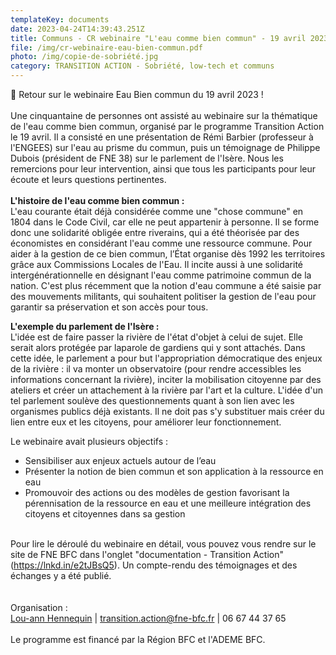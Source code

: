 ```yaml
---
templateKey: documents
date: 2023-04-24T14:39:43.251Z
title: Communs - CR webinaire "L'eau comme bien commun" - 19 avril 2023
file: /img/cr-webinaire-eau-bien-commun.pdf
photo: /img/copie-de-sobriété.jpg
category: TRANSITION ACTION - Sobriété, low-tech et communs
---
```

<!--StartFragment-->

🔎 Retour sur le webinaire Eau Bien commun du 19 avril 2023 !\
\
Une cinquantaine de personnes ont assisté au webinaire sur la thématique de l'eau comme bien commun, organisé par le programme Transition Action le 19 avril. Il a consisté en une présentation de Rémi Barbier (professeur à l'ENGEES) sur l'eau au prisme du commun, puis un témoignage de Philippe Dubois (président de FNE 38) sur le parlement de l'Isère. Nous les remercions pour leur intervention, ainsi que tous les participants pour leur écoute et leurs questions pertinentes.\
**\
L'histoire de l'eau comme bien commun :**\
L'eau courante était déjà considérée comme une "chose commune" en 1804 dans le Code Civil, car elle ne peut appartenir à personne. Il se forme donc une solidarité obligée entre riverains, qui a été théorisée par des économistes en considérant l'eau comme une ressource commune. Pour aider à la gestion de ce bien commun, l’État organise dès 1992 les territoires grâce aux Commissions Locales de l'Eau. Il incite aussi à une solidarité intergénérationnelle en désignant l'eau comme patrimoine commun de la nation. C'est plus récemment que la notion d'eau commune a été saisie par des mouvements militants, qui souhaitent politiser la gestion de l'eau pour garantir sa préservation et son accès pour tous.

**L'exemple du parlement de l'Isère :**\
L'idée est de faire passer la rivière de l'état d'objet à celui de sujet. Elle serait alors protégée par laparole de gardiens qui y sont attachés. Dans cette idée, le parlement a pour but l'appropriation démocratique des enjeux de la rivière : il va monter un observatoire (pour rendre accessibles les informations concernant la rivière), inciter la mobilisation citoyenne par des ateliers et créer un attachement à la rivière par l'art et la culture. L'idée d'un tel parlement soulève des questionnements quant à son lien avec les organismes publics déjà existants. Il ne doit pas s'y substituer mais créer du lien entre eux et les citoyens, pour améliorer leur fonctionnement.

Le webinaire avait plusieurs objectifs :

* Sensibiliser aux enjeux actuels autour de l’eau
* Présenter la notion de bien commun et son application à la ressource en eau
* Promouvoir des actions ou des modèles de gestion favorisant la pérennisation de la ressource en eau et une meilleure intégration des citoyens et citoyennes dans sa gestion

\
Pour lire le déroulé du webinaire en détail, vous pouvez vous rendre sur le site de FNE BFC dans l'onglet "documentation - Transition Action" (<https://lnkd.in/e2tJBsQ5>). Un compte-rendu des témoignages et des échanges y a été publié.\
\
\
Organisation :\
[Lou-ann Hennequin](https://www.linkedin.com/in/ACoAADDKKsoBBq6dvM1KKNRY-t-56DtxK51eC20) | [transition.action@fne-bfc.fr](mailto:transition.action@fne-bfc.fr) | 06 67 44 37 65\
\
Le programme est financé par la Région BFC et l'ADEME BFC.

<!--EndFragment-->